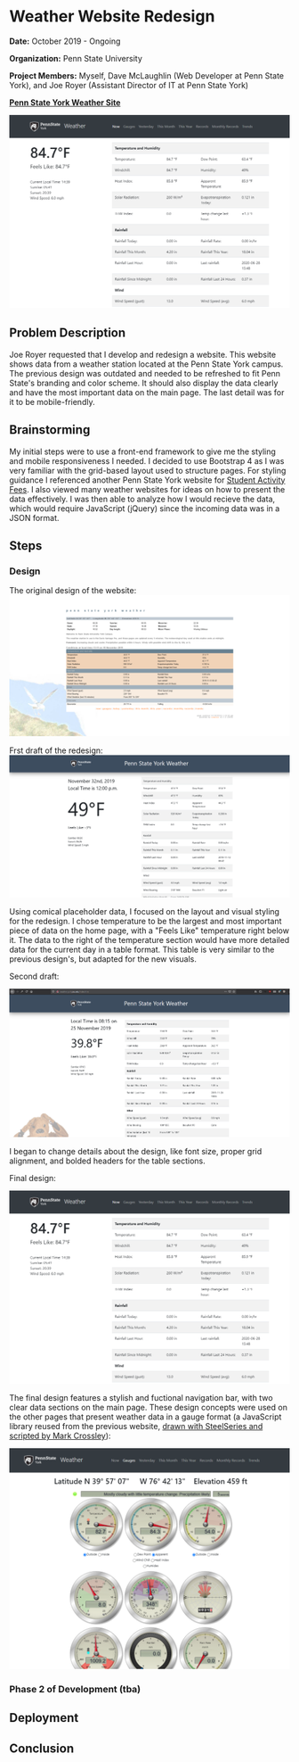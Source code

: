 # Weather Website Redesign
**Date:**  October 2019 - Ongoing

**Organization:** Penn State University

**Project Members:** Myself, Dave McLaughlin (Web Developer at Penn State York), and Joe Royer (Assistant Director of IT at Penn State York)

**[Penn State York Weather Site](http://weather.york.psu.edu/)**

![](https://github.com/alexkoontz/weather-site-redesign/blob/master/rdme_src/weather_screenshot_1.png)


## Problem Description
Joe Royer requested that I develop and redesign a website.  This website shows data from a weather station located at the Penn State York campus.  The previous design was outdated and needed to be refreshed to fit Penn State's branding and color scheme.  It should also display the data clearly and have the most important data on the main page.  The last detail was for it to be mobile-friendly.  
## Brainstorming
My initial steps were to use a front-end framework to give me the styling and mobile responsiveness I needed.  I decided to use Bootstrap 4 as I was very familiar with the grid-based layout used to structure pages.  For styling guidance I referenced another Penn State York website for [Student Activity Fees](http://saf.york.psu.edu/).  I also viewed many weather websites for ideas on how to present the data effectively. I was then able to analyze how I would recieve the data, which would require JavaScript (jQuery) since the incoming data was in a JSON format.
## Steps

### Design
The original design of the website:
![](https://github.com/alexkoontz/weather-site-redesign/blob/master/rdme_src/screengrab_1_main_page.PNG)

Frst draft of the redesign:
![](https://github.com/alexkoontz/weather-site-redesign/blob/master/rdme_src/draft_1.PNG)

Using comical placeholder data, I focused on the layout and visual styling for the redesign.  I chose temperature to be the largest and most important piece of data on the home page, with a "Feels Like" temperature right below it.  The data to the right of the temperature section would have more detailed data for the current day in a table format.  This table is very similar to the previous design's, but adapted for the new visuals.  

Second draft:

![](https://github.com/alexkoontz/weather-site-redesign/blob/master/rdme_src/draft_3.PNG)

I began to change details about the design, like font size, proper grid alignment, and bolded headers for the table sections.

Final design:

![](https://github.com/alexkoontz/weather-site-redesign/blob/master/rdme_src/weather_screenshot_1.png)

The final design features a stylish and fuctional navigation bar, with two clear data sections on the main page.  These design concepts were used on the other pages that present weather data in a gauge format (a JavaScript library reused from the previous website, [drawn with SteelSeries and scripted by Mark Crossley](https://cumuluswiki.org/a/SteelSeries_Gauges)):

![](https://github.com/alexkoontz/weather-site-redesign/blob/master/rdme_src/weather_gauges_redesign.png)


### Phase 2 of Development (tba)

## Deployment

## Conclusion

